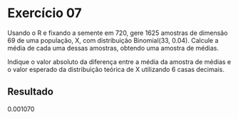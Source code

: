 # Exercício 07

Usando o R e fixando a semente em 720, gere 1625 amostras de dimensão 69 de uma população, X, com distribuição Binomial(33, 0.04). Calcule a média de cada uma dessas amostras, obtendo uma amostra de médias.

Indique o valor absoluto da diferença entre a média da amostra de médias e o valor esperado da distribuição teórica de X utilizando 6 casas decimais.

## Resultado

0.001070
